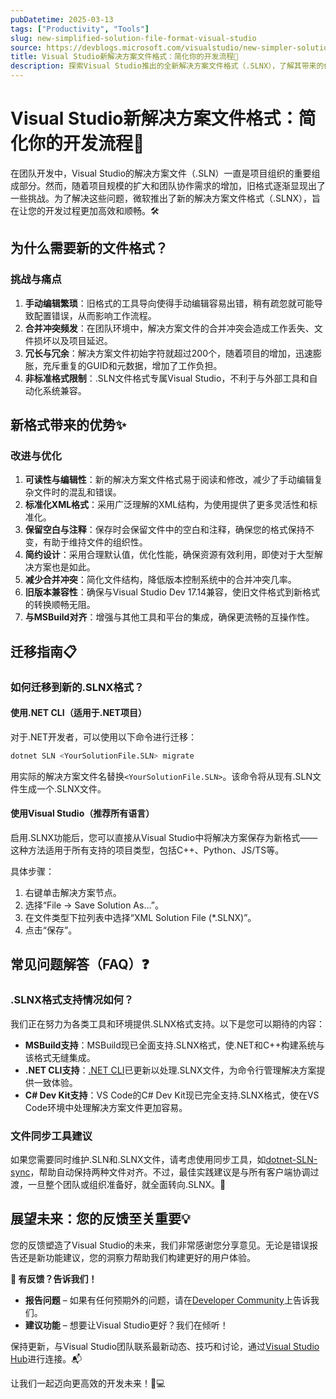 ```yaml
---
pubDatetime: 2025-03-13
tags: ["Productivity", "Tools"]
slug: new-simplified-solution-file-format-visual-studio
source: https://devblogs.microsoft.com/visualstudio/new-simpler-solution-file-format/
title: Visual Studio新解决方案文件格式：简化你的开发流程🚀
description: 探索Visual Studio推出的全新解决方案文件格式（.SLNX），了解其带来的优点、迁移步骤及支持工具，提升项目管理效率，减少代码冲突，为开发团队带来更流畅的协作体验。
---
```


# Visual Studio新解决方案文件格式：简化你的开发流程🚀

在团队开发中，Visual Studio的解决方案文件（.SLN）一直是项目组织的重要组成部分。然而，随着项目规模的扩大和团队协作需求的增加，旧格式逐渐显现出了一些挑战。为了解决这些问题，微软推出了新的解决方案文件格式（.SLNX），旨在让您的开发过程更加高效和顺畅。🛠️

## 为什么需要新的文件格式？

### 挑战与痛点

1. **手动编辑繁琐**：旧格式的工具导向使得手动编辑容易出错，稍有疏忽就可能导致配置错误，从而影响工作流程。
2. **合并冲突频发**：在团队环境中，解决方案文件的合并冲突会造成工作丢失、文件损坏以及项目延迟。
3. **冗长与冗余**：解决方案文件初始字符就超过200个，随着项目的增加，迅速膨胀，充斥重复的GUID和元数据，增加了工作负担。
4. **非标准格式限制**：.SLN文件格式专属Visual Studio，不利于与外部工具和自动化系统兼容。

## 新格式带来的优势✨

### 改进与优化

1. **可读性与编辑性**：新的解决方案文件格式易于阅读和修改，减少了手动编辑复杂文件时的混乱和错误。
2. **标准化XML格式**：采用广泛理解的XML结构，为使用提供了更多灵活性和标准化。
3. **保留空白与注释**：保存时会保留文件中的空白和注释，确保您的格式保持不变，有助于维持文件的组织性。
4. **简约设计**：采用合理默认值，优化性能，确保资源有效利用，即使对于大型解决方案也是如此。
5. **减少合并冲突**：简化文件结构，降低版本控制系统中的合并冲突几率。
6. **旧版本兼容性**：确保与Visual Studio Dev 17.14兼容，使旧文件格式到新格式的转换顺畅无阻。
7. **与MSBuild对齐**：增强与其他工具和平台的集成，确保更流畅的互操作性。

## 迁移指南📋

### 如何迁移到新的.SLNX格式？

#### 使用.NET CLI（适用于.NET项目）

对于.NET开发者，可以使用以下命令进行迁移：

```bash
dotnet SLN <YourSolutionFile.SLN> migrate
```

用实际的解决方案文件名替换`<YourSolutionFile.SLN>`。该命令将从现有.SLN文件生成一个.SLNX文件。

#### 使用Visual Studio（推荐所有语言）

启用.SLNX功能后，您可以直接从Visual Studio中将解决方案保存为新格式——这种方法适用于所有支持的项目类型，包括C++、Python、JS/TS等。

具体步骤：

1. 右键单击解决方案节点。
2. 选择“File -> Save Solution As…”。
3. 在文件类型下拉列表中选择“XML Solution File (\*.SLNX)”。
4. 点击“保存”。

## 常见问题解答（FAQ）❓

### .SLNX格式支持情况如何？

我们正在努力为各类工具和环境提供.SLNX格式支持。以下是您可以期待的内容：

- **MSBuild支持**：MSBuild现已全面支持.SLNX格式，使.NET和C++构建系统与该格式无缝集成。
- **.NET CLI支持**：[.NET CLI](https://devblogs.microsoft.com/dotnet/introducing-slnx-support-dotnet-cli)已更新以处理.SLNX文件，为命令行管理解决方案提供一致体验。
- **C# Dev Kit支持**：VS Code的C# Dev Kit现已完全支持.SLNX格式，使在VS Code环境中处理解决方案文件更加容易。

### 文件同步工具建议

如果您需要同时维护.SLN和.SLNX文件，请考虑使用同步工具，如[dotnet-SLN-sync](https://github.com/edvilme/dotnet-sln-sync)，帮助自动保持两种文件对齐。不过，最佳实践建议是与所有客户端协调过渡，一旦整个团队或组织准备好，就全面转向.SLNX。🌟

## 展望未来：您的反馈至关重要💡

您的反馈塑造了Visual Studio的未来，我们非常感谢您分享意见。无论是错误报告还是新功能建议，您的洞察力帮助我们构建更好的用户体验。

**📢 有反馈？告诉我们！**

- **报告问题** – 如果有任何预期外的问题，请在[Developer Community](https://developercommunity.visualstudio.com/)上告诉我们。
- **建议功能** – 想要让Visual Studio更好？我们在倾听！

保持更新，与Visual Studio团队联系最新动态、技巧和讨论，通过[Visual Studio Hub](https://visualstudio.microsoft.com/hub/)进行连接。📬

让我们一起迈向更高效的开发未来！🔧💻
